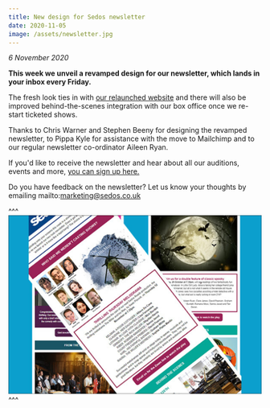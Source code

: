 ```yaml
---
title: New design for Sedos newsletter
date: 2020-11-05
image: /assets/newsletter.jpg
---
```

*6 November 2020*

**This week we unveil a revamped design for our newsletter, which lands in your inbox every Friday.**

The fresh look ties in with [our relaunched website](https://sedos.co.uk/news/2020-06-02-sedos-launches-new-website) and there will also be improved behind-the-scenes integration with our box office once we re-start ticketed shows. 

Thanks to Chris Warner and Stephen Beeny for designing the revamped newsletter, to Pippa Kyle for assistance with the move to Mailchimp and to our regular newsletter co-ordinator Aileen Ryan.

If you'd like to receive the newsletter and hear about all our auditions, events and more, [you can sign up here.](https://mailchi.mp/sedos.co.uk/newsletter-sign-up) 

Do you have feedback on the newsletter? Let us know your thoughts by emailing mailto:marketing@sedos.co.uk

^^^ ![](/assets/newsletter.jpg)
^^^